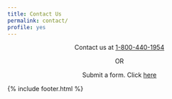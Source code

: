 ```yaml
---
title: Contact Us
permalink: contact/
profile: yes
---
```

<p align="center">Contact us at <a href="tel:+18004401954">1-800-440-1954</a></p>
<p align="center">OR</p>
<p align="center">Submit a form. Click <a href="http://www.exquisitecanes.com/contact-us/">here</a></p>
{% include footer.html %}
